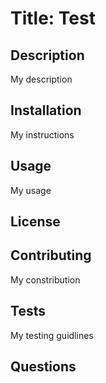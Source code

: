 # Title: Test

## Description

My description

## Installation

My instructions

## Usage

My usage

## License

## Contributing

My constribution

## Tests

My testing guidlines

## Questions